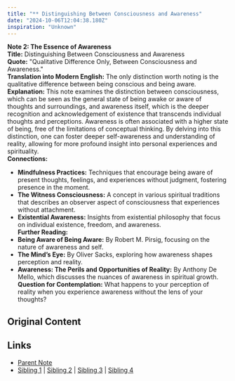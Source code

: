 ```yaml
---
title: "** Distinguishing Between Consciousness and Awareness"
date: "2024-10-06T12:04:38.180Z"
inspiration: "Unknown"
---
```


  
**Note 2: The Essence of Awareness**  
**Title:** Distinguishing Between Consciousness and Awareness  
**Quote:** "Qualitative Difference Only, Between Consciousness and Awareness."  
**Translation into Modern English:** The only distinction worth noting is the qualitative difference between being conscious and being aware.  
**Explanation:** This note examines the distinction between consciousness, which can be seen as the general state of being awake or aware of thoughts and surroundings, and awareness itself, which is the deeper recognition and acknowledgement of existence that transcends individual thoughts and perceptions. Awareness is often associated with a higher state of being, free of the limitations of conceptual thinking. By delving into this distinction, one can foster deeper self-awareness and understanding of reality, allowing for more profound insight into personal experiences and spirituality.  
**Connections:**  
- **Mindfulness Practices:** Techniques that encourage being aware of present thoughts, feelings, and experiences without judgment, fostering presence in the moment.  
- **The Witness Consciousness:** A concept in various spiritual traditions that describes an observer aspect of consciousness that experiences without attachment.  
- **Existential Awareness:** Insights from existential philosophy that focus on individual existence, freedom, and awareness.  
**Further Reading:**  
- **Being Aware of Being Aware:** By Robert M. Pirsig, focusing on the nature of awareness and self.  
- **The Mind’s Eye:** By Oliver Sacks, exploring how awareness shapes perception and reality.  
- **Awareness: The Perils and Opportunities of Reality:** By Anthony De Mello, which discusses the nuances of awareness in spiritual growth.  
**Question for Contemplation:** What happens to your perception of reality when you experience awareness without the lens of your thoughts?  


## Original Content



## Links

- [Parent Note](/parent-note.md)
- [Sibling 1](/zettel1.md) | [Sibling 2](/zettel2.md) | [Sibling 3](/zettel3.md) | [Sibling 4](/zettel4.md)
